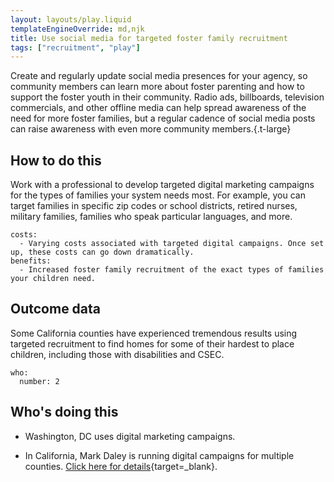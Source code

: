 ```yaml
---
layout: layouts/play.liquid
templateEngineOverride: md,njk
title: Use social media for targeted foster family recruitment
tags: ["recruitment", "play"]
---
```


Create and regularly update social media presences for your agency, so community members can learn more about foster parenting and how to support the foster youth in their community. Radio ads, billboards, television commercials, and other offline media can help spread awareness of the need for more foster families, but a regular cadence of social media posts can raise awareness with even more community members.{.t-large}

## How to do this

Work with a professional to develop targeted digital marketing campaigns for the types of families your system needs most. For example, you can target families in specific zip codes or school districts, retired nurses, military families, families who speak particular languages, and more.

    costs:
      - Varying costs associated with targeted digital campaigns. Once set up, these costs can go down dramatically.
    benefits:
      - Increased foster family recruitment of the exact types of families your children need.

## Outcome data

Some California counties have experienced tremendous results using targeted recruitment to find homes for some of their hardest to place children, including those with disabilities and CSEC.

    who:
      number: 2

## Who's doing this

* Washington, DC uses digital marketing campaigns.

* In California, Mark Daley is running digital campaigns for multiple counties. [Click here for details](/static/assets/MarkDaley.pdf){target=_blank}.